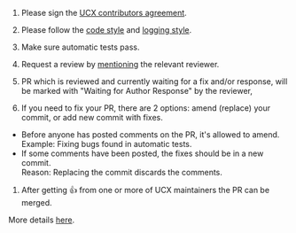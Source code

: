 
1. Please sign the [UCX contributors agreement](http://www.openucx.org/license).

1. Please follow the [code style](https://github.com/openucx/ucx/blob/master/doc/CodeStyle) and [logging style](https://github.com/openucx/ucx/blob/master/doc/LoggingStyle).

1. Make sure automatic tests pass.

1. Request a review by [mentioning](https://github.com/blog/821-mention-somebody-they-re-notified) the relevant reviewer.

1. PR which is reviewed and currently waiting for a fix and/or response, will be marked with "Waiting for Author Response" by the reviewer,

1. If you need to fix your PR, there are 2 options: amend (replace) your commit, or add new commit with fixes.  
  * Before anyone has posted comments on the PR, it's allowed to amend.  
    Example: Fixing bugs found in automatic tests.
  * If some comments have been posted, the fixes should be in a new commit.  
    Reason: Replacing the commit discards the comments.

1. After getting :+1: from one or more of UCX maintainers the PR can be merged.

More details [here](http://github.com/openucx/ucx/wiki/Guidance-for-contributors).
